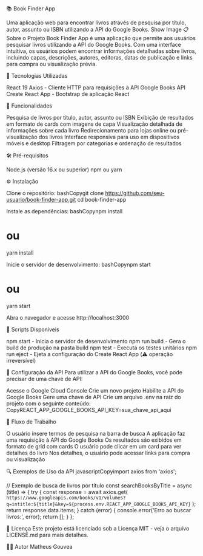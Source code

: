 📚 Book Finder App

Uma aplicação web para encontrar livros através de pesquisa por título, autor, assunto ou ISBN utilizando a API do Google Books.
Show Image
📋 Sobre o Projeto
Book Finder App é uma aplicação que permite aos usuários pesquisar livros utilizando a API do Google Books. Com uma interface intuitiva, os usuários podem encontrar informações detalhadas sobre livros, incluindo capas, descrições, autores, editoras, datas de publicação e links para compra ou visualização prévia.

🚀 Tecnologias Utilizadas

React 19
Axios - Cliente HTTP para requisições à API
Google Books API
Create React App - Bootstrap de aplicação React

🎯 Funcionalidades

Pesquisa de livros por título, autor, assunto ou ISBN
Exibição de resultados em formato de cards com imagens de capa
Visualização detalhada de informações sobre cada livro
Redirecionamento para lojas online ou pré-visualização dos livros
Interface responsiva para uso em dispositivos móveis e desktop
Filtragem por categorias e ordenação de resultados

🛠️ Pré-requisitos

Node.js (versão 16.x ou superior)
npm ou yarn

⚙️ Instalação

Clone o repositório:
bashCopygit clone https://github.com/seu-usuario/book-finder-app.git
cd book-finder-app

Instale as dependências:
bashCopynpm install
# ou
yarn install

Inicie o servidor de desenvolvimento:
bashCopynpm start
# ou
yarn start

Abra o navegador e acesse http://localhost:3000

📝 Scripts Disponíveis

npm start - Inicia o servidor de desenvolvimento
npm run build - Gera o build de produção na pasta build
npm test - Executa os testes unitários
npm run eject - Ejeta a configuração do Create React App (⚠️ operação irreversível)

🔑 Configuração da API
Para utilizar a API do Google Books, você pode precisar de uma chave de API:

Acesse o Google Cloud Console
Crie um novo projeto
Habilite a API do Google Books
Gere uma chave de API
Crie um arquivo .env na raiz do projeto com o seguinte conteúdo:
CopyREACT_APP_GOOGLE_BOOKS_API_KEY=sua_chave_api_aqui



🔄 Fluxo de Trabalho

O usuário insere termos de pesquisa na barra de busca
A aplicação faz uma requisição à API do Google Books
Os resultados são exibidos em formato de grid com cards
O usuário pode clicar em um card para ver detalhes do livro
Nos detalhes, o usuário pode acessar links para compra ou visualização

🔍 Exemplos de Uso da API
javascriptCopyimport axios from 'axios';

// Exemplo de busca de livros por título
const searchBooksByTitle = async (title) => {
  try {
    const response = await axios.get(
      `https://www.googleapis.com/books/v1/volumes?q=intitle:${title}&key=${process.env.REACT_APP_GOOGLE_BOOKS_API_KEY}`
    );
    return response.data.items;
  } catch (error) {
    console.error('Erro ao buscar livros:', error);
    return [];
  }
};


📄 Licença
Este projeto está licenciado sob a Licença MIT - veja o arquivo LICENSE.md para mais detalhes.

👨‍💻 Autor
Matheus Gouvea
